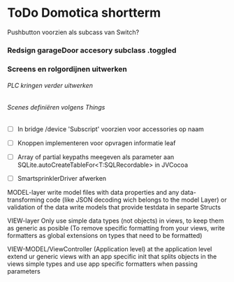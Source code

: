 #  ToDo Domotica shortterm
  
Pushbutton voorzien als subcass van Switch?

### Redsign garageDoor accesory subclass .toggled
### Screens en rolgordijnen uitwerken

###### PLC kringen verder uitwerken

###### Scenes definiëren volgens Things



- [ ] In bridge /device 'Subscript' voorzien voor accessories op naam

- [ ]  Knoppen implementeren voor opvragen informatie leaf
- [ ]  Array of partial keypaths meegeven als parameter aan SQLite.autoCreateTableFor<T:SQLRecordable> in JVCocoa
- [ ]  SmartsprinklerDriver afwerken

MODEL-layer
write model files with data properties and any data-transforming code (like JSON decoding wich belongs to the model Layer) or validation of the data
write models that provide testdata in separte Structs

VIEW-layer
Only use simple data types (not objects) in views, to keep them as generic as posible
(To remove specific formatting from your views, write formatters as global extensions on types that need to be formatted)

VIEW-MODEL/ViewController (Application level)
at the application level extend  ur generic views with an app specific init that splits objects in the views simple types and use app specific formatters when passing parameters

